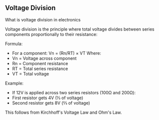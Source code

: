 ## Voltage Division

What is voltage division in electronics

Voltage division is the principle where total voltage divides between series components proportionally to their resistance:

Formula:
- For a component: Vn = (Rn/RT) × VT
Where:
- Vn = Voltage across component
- Rn = Component resistance
- RT = Total series resistance
- VT = Total voltage

Example:
- If 12V is applied across two series resistors (100Ω and 200Ω):
- First resistor gets 4V (⅓ of voltage)
- Second resistor gets 8V (⅔ of voltage)

This follows from Kirchhoff's Voltage Law and Ohm's Law.
